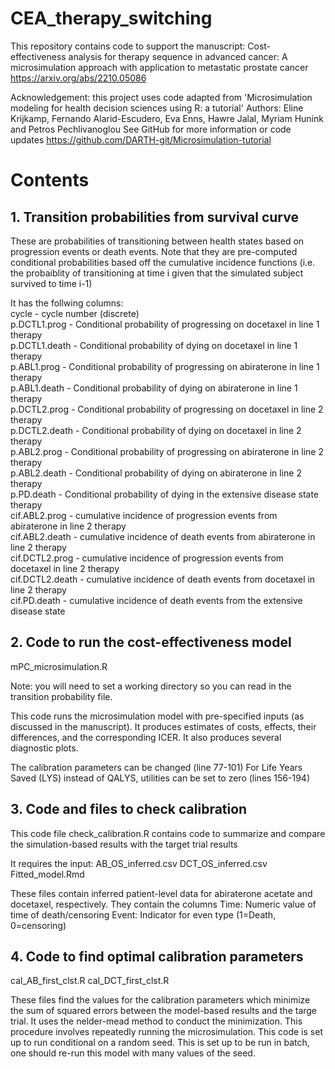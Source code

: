 # CEA_therapy_switching

This repository contains code to support the manuscript:
Cost-effectiveness analysis for therapy sequence in advanced cancer: A microsimulation approach with application to metastatic prostate cancer
https://arxiv.org/abs/2210.05086

Acknowledgement: this project uses code adapted from
 'Microsimulation modeling for health decision sciences using R: a tutorial' 
 Authors: Eline Krijkamp, Fernando Alarid-Escudero, 
          Eva Enns, Hawre Jalal, Myriam Hunink and  Petros Pechlivanoglou
 See GitHub for more information or code updates
 https://github.com/DARTH-git/Microsimulation-tutorial

# Contents

## 1. Transition probabilities from survival curve
These are probabilities of transitioning between health states based on progression events or death events.  Note that they are pre-computed conditional probabilities based off the cumulative incidence functions (i.e. the probaiblity of transitioning at time i given that the simulated subject survived to time i-1)

It has the follwing columns:  
cycle	- cycle number (discrete)  
p.DCTL1.prog	- Conditional probability of progressing on docetaxel in line 1 therapy  
p.DCTL1.death	- Conditional probability of dying on docetaxel in line 1 therapy  
p.ABL1.prog	- Conditional probability of progressing on abiraterone in line 1 therapy  
p.ABL1.death - Conditional probability of dying on abiraterone in line 1 therapy	  
p.DCTL2.prog	- Conditional probability of progressing on docetaxel in line 2 therapy  
p.DCTL2.death	- Conditional probability of dying on docetaxel in line 2 therapy  
p.ABL2.prog	- Conditional probability of progressing on abiraterone in line 2 therapy  
p.ABL2.death	- Conditional probability of dying on abiraterone in line 2 therapy	  
p.PD.death	- Conditional probability of dying in the extensive disease state therapy	  
cif.ABL2.prog	- cumulative incidence of progression events from abiraterone in line 2 therapy  
cif.ABL2.death	- cumulative incidence of death events from abiraterone in line 2 therapy  
cif.DCTL2.prog	- cumulative incidence of progression events from docetaxel in line 2 therapy  
cif.DCTL2.death	- cumulative incidence of death events from docetaxel in line 2 therapy  
cif.PD.death - cumulative incidence of death events from the extensive disease state  


## 2. Code to run the cost-effectiveness model
mPC_microsimulation.R

Note: you will need to set a working directory so you can read in the transition probability file.

This code runs the microsimulation model with pre-specified inputs (as discussed in the manuscript).  It produces estimates of costs, effects, their differences, and the corresponding ICER.  It also produces several diagnostic plots.

The calibration parameters can be changed (line 77-101)
For Life Years Saved (LYS) instead of QALYS, utilities can be set to zero (lines 156-194)

## 3. Code and files to check calibration
This code file check_calibration.R contains code to summarize and compare the simulation-based results with the target trial results

It requires the input:
AB_OS_inferred.csv
DCT_OS_inferred.csv
Fitted_model.Rmd

These files contain inferred patient-level data for abiraterone acetate and docetaxel, respectively.  They contain the columns
Time: Numeric value of time of death/censoring
Event: Indicator for even type (1=Death, 0=censoring)

## 4. Code to find optimal calibration parameters
cal_AB_first_clst.R
cal_DCT_first_clst.R

These files find the values for the calibration parameters which minimize the sum of squared errors between the model-based results and the targe trial.  It uses the nelder-mead method to conduct the minimization.  This procedure involves repeatedly running the microsimulation.  This code is set up to run conditional on a random seed.  This is set up to be run in batch, one should re-run this model with many values of the seed.
